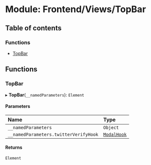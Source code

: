 # Module: Frontend/Views/TopBar

## Table of contents

### Functions

- [TopBar](Frontend_Views_TopBar.md#topbar)

## Functions

### TopBar

▸ **TopBar**(`__namedParameters`): `Element`

#### Parameters

| Name                                  | Type                                                 |
| :------------------------------------ | :--------------------------------------------------- |
| `__namedParameters`                   | `Object`                                             |
| `__namedParameters.twitterVerifyHook` | [`ModalHook`](Frontend_Views_ModalPane.md#modalhook) |

#### Returns

`Element`
